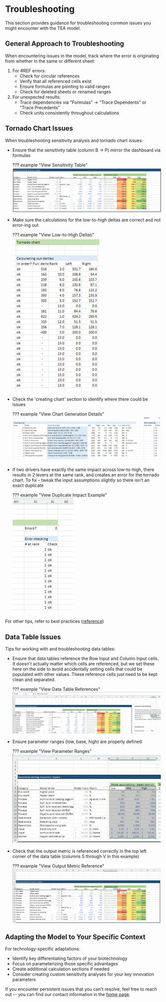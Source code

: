 # Troubleshooting

This section provides guidance for troubleshooting common issues you might encounter with the TEA model.

## General Approach to Troubleshooting

When encountering issues in the model, track where the error is originating from whether in the same or different sheet:

1. For #REF errors:
    - Check for circular references
    - Verify that all referenced cells exist
    - Ensure formulas are pointing to valid ranges
    - Check for deleted sheets or renamed ranges
2. For unexpected results:
    - Trace dependencies via "Formulas" → "Trace Dependents" or "Trace Precedents"
    - Check units consistently throughout calculations

## Tornado Chart Issues

When troubleshooting sensitivity analysis and tornado chart issues:

- Ensure that the sensitivity table (column B → P) mirror the dashboard via formulas
    
    ??? example "View Sensitivity Table"
        ![Sensitivity Table](../images/sensitivity_table.png)
    
- Make sure the calculations for the low-to-high deltas are correct and not error-ing out
    
    ??? example "View Low-to-High Deltas"
        ![Low-to-High Deltas](../images/low_to_high_deltas.png)
    
- Check the 'creating chart' section to identify where there could be issues
    
    ??? example "View Chart Generation Details"
        ![Chart Generation](../images/chart_generation.png)
    
- If two drivers have exactly the same impact across low-to-high, there results in 2 levers at the same rank, and creates an error for the tornado chart. To fix - tweak the input assumptions slightly so there isn't an exact duplicate
    
    ??? example "View Duplicate Impact Example"
        ![Duplicate Impact Example](../images/duplicate_impact_example.png)
    

For other tips, refer to best practices ([reference](https://www.f1f9.com/wp-content/uploads/2019/05/F1F9_TornadoCharts_EBook_03a.pdf))

## Data Table Issues

Tips for working with and troubleshooting data tables:

- Ensure that data tables reference the Row Input and Column Input cells. It doesn't actually matter which cells are referenced, but we set these here on the side to avoid accidentally setting cells that could be populated with other values. These reference cells just need to be kept clean and separated.
    
    ??? example "View Data Table References"
        ![Data Table References](../images/data_table_references.png)
    
- Ensure parameter ranges (low, base, high) are properly defined
    
    ??? example "View Parameter Ranges"
        ![Parameter Ranges](../images/parameter_ranges.png)
    
- Check that the output metric is referenced correctly in the top left corner of the data table (columns S through V in this example)
    
    ??? example "View Output Metric Reference"
        ![Output Metric Reference](../images/output_metric_reference.png)
    

## Adapting the Model to Your Specific Context

For technology-specific adaptations:

- Identify key differentiating factors of your biotechnology
- Focus on parameterizing those specific advantages
- Create additional calculation sections if needed
- Consider creating custom sensitivity analyses for your key innovation parameters


If you encounter persistent issues that you can't resolve, feel free to reach out -- you can find our contact information in the [home page](index.md#contact-information).
